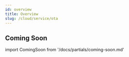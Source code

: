 ```yaml
---
id: overview
title: Overview
slug: /cloud/service/ota
---
```


## Coming Soon

import ComingSoon from '/docs/partials/coming-soon.md'

<ComingSoon/>